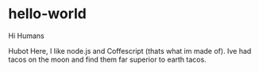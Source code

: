# hello-world

Hi Humans

Hubot Here, I like node.js and Coffescript (thats what im made of).
Ive had tacos on the moon and find them far superior to earth tacos.
